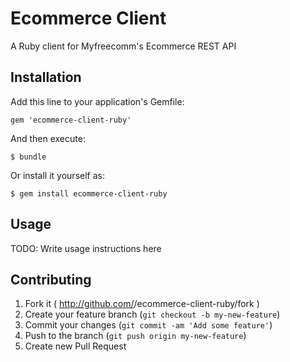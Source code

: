 # Ecommerce Client

A Ruby client for Myfreecomm's Ecommerce REST API

## Installation

Add this line to your application's Gemfile:

    gem 'ecommerce-client-ruby'

And then execute:

    $ bundle

Or install it yourself as:

    $ gem install ecommerce-client-ruby

## Usage

TODO: Write usage instructions here

## Contributing

1. Fork it ( http://github.com/<my-github-username>/ecommerce-client-ruby/fork )
2. Create your feature branch (`git checkout -b my-new-feature`)
3. Commit your changes (`git commit -am 'Add some feature'`)
4. Push to the branch (`git push origin my-new-feature`)
5. Create new Pull Request
